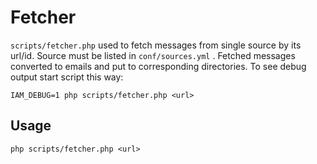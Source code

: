 # Fetcher

`scripts/fetcher.php` used to fetch messages from single source by its url/id. Source must be listed in `conf/sources.yml` . Fetched messages converted to emails and put to corresponding directories. To see debug output start script this way:

    IAM_DEBUG=1 php scripts/fetcher.php <url>


## Usage

    php scripts/fetcher.php <url>
